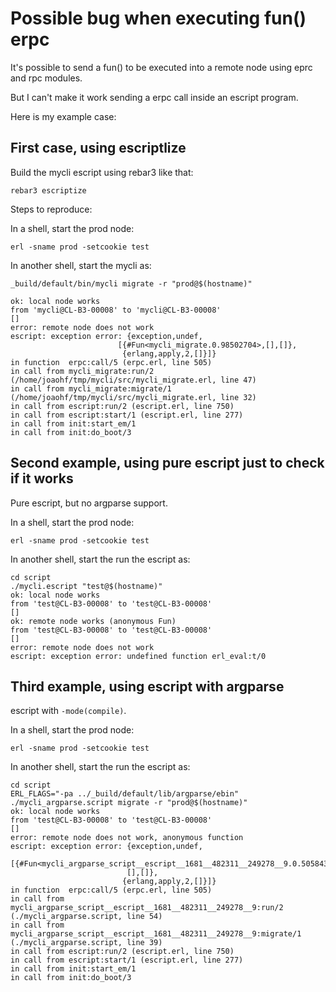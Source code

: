 # Possible bug when executing fun() erpc

It's possible to send a fun() to be executed into a remote node using eprc and rpc modules.

But I can't make it work sending a erpc call inside an escript program.

Here is my example case:

## First case, using escriptlize

Build the mycli escript using rebar3 like that:

    rebar3 escriptize

Steps to reproduce:

In a shell, start the prod node:

    erl -sname prod -setcookie test

In another shell, start the mycli as:


    _build/default/bin/mycli migrate -r "prod@$(hostname)"

    ok: local node works
    from 'mycli@CL-B3-00008' to 'mycli@CL-B3-00008'
    []
    error: remote node does not work
    escript: exception error: {exception,undef,
                            [{#Fun<mycli_migrate.0.98502704>,[],[]},
                             {erlang,apply,2,[]}]}
    in function  erpc:call/5 (erpc.erl, line 505)
    in call from mycli_migrate:run/2 (/home/joaohf/tmp/mycli/src/mycli_migrate.erl, line 47)
    in call from mycli_migrate:migrate/1 (/home/joaohf/tmp/mycli/src/mycli_migrate.erl, line 32)
    in call from escript:run/2 (escript.erl, line 750)
    in call from escript:start/1 (escript.erl, line 277)
    in call from init:start_em/1
    in call from init:do_boot/3

## Second example, using pure escript just to check if it works

Pure escript, but no argparse support.

In a shell, start the prod node:

    erl -sname prod -setcookie test

In another shell, start the run the escript as:

    cd script
    ./mycli.escript "test@$(hostname)"
    ok: local node works
    from 'test@CL-B3-00008' to 'test@CL-B3-00008'
    []
    ok: remote node works (anonymous Fun)
    from 'test@CL-B3-00008' to 'test@CL-B3-00008'
    []
    error: remote node does not work
    escript: exception error: undefined function erl_eval:t/0

## Third example, using escript with argparse

escript with `-mode(compile)`.

In a shell, start the prod node:

    erl -sname prod -setcookie test

In another shell, start the run the escript as:

    cd script
    ERL_FLAGS="-pa ../_build/default/lib/argparse/ebin" ./mycli_argparse.script migrate -r "prod@$(hostname)"
    ok: local node works
    from 'test@CL-B3-00008' to 'test@CL-B3-00008'
    []
    error: remote node does not work, anonymous function
    escript: exception error: {exception,undef,
                            [{#Fun<mycli_argparse_script__escript__1681__482311__249278__9.0.50584357>,
                              [],[]},
                             {erlang,apply,2,[]}]}
    in function  erpc:call/5 (erpc.erl, line 505)
    in call from mycli_argparse_script__escript__1681__482311__249278__9:run/2 (./mycli_argparse.script, line 54)
    in call from mycli_argparse_script__escript__1681__482311__249278__9:migrate/1 (./mycli_argparse.script, line 39)
    in call from escript:run/2 (escript.erl, line 750)
    in call from escript:start/1 (escript.erl, line 277)
    in call from init:start_em/1
    in call from init:do_boot/3
